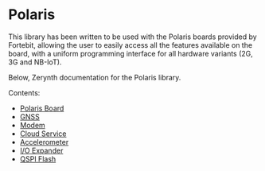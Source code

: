 # Polaris

This library has been written to be used with the Polaris boards provided by Fortebit, allowing the user to easily access all the features available on the board, with a uniform programming interface for all hardware variants (2G, 3G and NB-IoT).

Below, Zerynth documentation for the Polaris library.

Contents:


-   [Polaris Board](/latest/reference/libs/fortebit/polaris/docs/polaris/)
-   [GNSS](/latest/reference/libs/fortebit/polaris/docs/gnss/)
-   [Modem](/latest/reference/libs/fortebit/polaris/docs/modem/)
-   [Cloud Service](/latest/reference/libs/fortebit/polaris/docs/cloud/)
-   [Accelerometer](/latest/reference/libs/fortebit/polaris/docs/accelerometer/)
-   [I/O Expander](/latest/reference/libs/fortebit/polaris/docs/ioexpander/)
-   [QSPI Flash](/latest/reference/libs/fortebit/polaris/docs/qspiflash/)
<!--stackedit_data:
eyJoaXN0b3J5IjpbOTgyMjQ5NjUxXX0=
-->